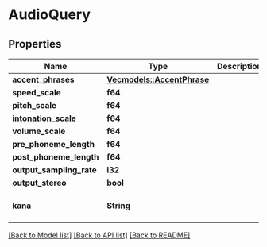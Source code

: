 # AudioQuery

## Properties
Name | Type | Description | Notes
------------ | ------------- | ------------- | -------------
**accent_phrases** | [**Vec<models::AccentPhrase>**](AccentPhrase.md) |  | 
**speed_scale** | **f64** |  | 
**pitch_scale** | **f64** |  | 
**intonation_scale** | **f64** |  | 
**volume_scale** | **f64** |  | 
**pre_phoneme_length** | **f64** |  | 
**post_phoneme_length** | **f64** |  | 
**output_sampling_rate** | **i32** |  | 
**output_stereo** | **bool** |  | 
**kana** | **String** |  | [optional] [default to None]

[[Back to Model list]](../README.md#documentation-for-models) [[Back to API list]](../README.md#documentation-for-api-endpoints) [[Back to README]](../README.md)



